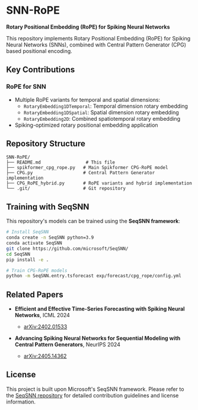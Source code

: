 # SNN-RoPE

**Rotary Positional Embedding (RoPE) for Spiking Neural Networks**

This repository implements Rotary Positional Embedding (RoPE) for Spiking Neural Networks (SNNs), combined with Central Pattern Generator (CPG) based positional encoding.

## Key Contributions

### RoPE for SNN
- Multiple RoPE variants for temporal and spatial dimensions:
  - `RotaryEmbedding1DTemporal`: Temporal dimension rotary embedding
  - `RotaryEmbedding1DSpatial`: Spatial dimension rotary embedding  
  - `RotaryEmbedding2D`: Combined spatiotemporal rotary embedding
- Spiking-optimized rotary positional embedding application

## Repository Structure

```
SNN-RoPE/
├── README.md                 # This file
├── spikformer_cpg_rope.py   # Main Spikformer CPG-RoPE model
├── CPG.py                   # Central Pattern Generator implementation
├── CPG_RoPE_hybrid.py       # RoPE variants and hybrid implementation
└── .git/                    # Git repository
```

## Training with SeqSNN

This repository's models can be trained using the **SeqSNN framework**:

```bash
# Install SeqSNN
conda create -n SeqSNN python=3.9
conda activate SeqSNN
git clone https://github.com/microsoft/SeqSNN/
cd SeqSNN
pip install -e .

# Train CPG-RoPE models
python -m SeqSNN.entry.tsforecast exp/forecast/cpg_rope/config.yml
```

## Related Papers

* **Efficient and Effective Time-Series Forecasting with Spiking Neural Networks**, ICML 2024
  - [arXiv:2402.01533](https://arxiv.org/pdf/2402.01533)
  
* **Advancing Spiking Neural Networks for Sequential Modeling with Central Pattern Generators**, NeurIPS 2024  
  - [arXiv:2405.14362](https://arxiv.org/pdf/2405.14362)

## License

This project is built upon Microsoft's SeqSNN framework. Please refer to the [SeqSNN repository](https://github.com/microsoft/SeqSNN/) for detailed contribution guidelines and license information.
